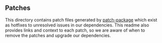 ## Patches

This directory contains patch files generated by [patch-package](https://www.npmjs.com/package/patch-package) which exist as hotfixes to unresolved issues in our dependencies. This readme also provides links and context to each patch, so we are aware of when to remove the patches and upgrade our dependencies.
